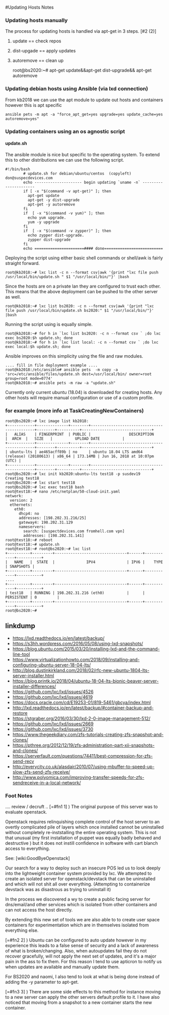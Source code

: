 #Updating Hosts Notes 

### Updating hosts manually
The process for updating hosts is handled via apt-get in 3 steps. [#2 (2)]
1. update == check repos
2. dist-upgade == apply updates
3. autoremove == clean up

	
	root@bs2020:~# apt-get update&&apt-get dist-upgrade&& apt-get autoremove
	

### Updating debian hosts using Ansible (via lxd connection)
From kb2018 we can use the apt module to update out hosts and containers however this is apt specific
	
	ansible pets -m apt -a "force_apt_get=yes upgrade=yes update_cache=yes autoremove=yes"
	
 
### Updating containers using an os agnostic script
#### update.sh
The ansible module is nice but specific to the operating system. To extend this to other distributions we can use the following script. 
	
	#!/bin/bash
	        # update.sh for debian/ubuntu/centos  (copyleft) don@suspecdevices.com
	        echo --------------------- begin updating `uname -n` ----------------------
	        if [ -x "$(command -v apt-get)" ]; then
	          apt-get update
	          apt-get -y dist-upgrade
	          apt-get -y autoremove
	        fi
	        if  [ -x "$(command -v yum)" ]; then
	          echo yum upgrade.
	          yum -y upgrade
	        fi
	        if  [ -x "$(command -v zypper)" ]; then
	          echo zypper dist-upgrade.
	          zypper dist-upgrade
	        fi
	        echo ======================#### done==========================
	    
Deploying the script using either basic shell commands or shell/awk is fairly straight forward. 
	
	root@kb2018:~# lxc list -c n --format csv|awk '{print "lxc file push /usr/local/bin/update.sh " $1 "/usr/local/bin/"}' |bash
	
Since the hosts are on a private lan they are configured to trust each other. This means that the above deployment can be pushed to the other server as well. 
	
	root@kb2018:~# lxc list bs2020: -c n --format csv|awk '{print "lxc file push /usr/local/bin/update.sh bs2020:" $1 "/usr/local/bin/"}' |bash
	
Running the script using is equally simple. 
	
	root@kb2018:~# for h in `lxc list bs2020: -c n --format csv ` ;do lxc exec bs2020:$h update.sh; done
	root@kb2018:~# for h in `lxc list local: -c n --format csv ` ;do lxc exec local:$h update.sh; done
	
Ansible improves on this simplicity using the file and raw modules.
	
	.... fill in file deployment example ....
	root@kb2018:/etc/ansible# ansible pets  -m copy -a 'src=/etc/ansible/files/update.sh dest=/usr/local/bin/ owner=root group=root mode=0774'
	root@kb2018:~# ansible pets -m raw -a "update.sh"
	
Currently only current ubuntu (18.04) is downloaded for creating hosts. Any other hosts will require manual configuration or use of a custom profile.
### for example (more info at TaskCreatingNewContainers) 
	
	root@bs2020:~# lxc image list kb2018:
	+------------+--------------+--------+---------------------------------------------+--------+----------+-------------------------------+
	|   ALIAS    | FINGERPRINT  | PUBLIC |                 DESCRIPTION                 |  ARCH  |   SIZE   |          UPLOAD DATE          |
	+------------+--------------+--------+---------------------------------------------+--------+----------+-------------------------------+
	| ubuntu-lts | ae465acff89b | no     | ubuntu 18.04 LTS amd64 (release) (20180613) | x86_64 | 173.14MB | Jun 16, 2018 at 10:07pm (UTC) |
	+------------+--------------+--------+---------------------------------------------+--------+----------+-------------------------------+
	root@bs2020:~# lxc init kb2020:ubuntu-lts test18 -p susdev19 
	Creating test18
	root@bs2020:~# lxc start test18 
	root@bs2020:~# lxc exec test18 bash
	root@test18:~# nano /etc/netplan/50-cloud-init.yaml 
	network:
	  version: 2
	  ethernets:
	    eth0:
	      dhcp4: no
	      addresses: [198.202.31.216/25]
	      gateway4: 198.202.31.129
	      nameservers:
	        search: [suspectdevices.com fromhell.com vpn]
	        addresses: [198.202.31.141]
	root@test18:~# reboot
	root@test18:~# update.sh
	root@test18:~# root@bs2020:~# lxc list
	+----------+---------+--------------------------------+------+------------+-----------+
	|   NAME   |  STATE  |              IPV4              | IPV6 |    TYPE    | SNAPSHOTS |
	+----------+---------+--------------------------------+------+------------+-----------+
	....
	+----------+---------+--------------------------------+------+------------+-----------+
	| test18   | RUNNING | 198.202.31.216 (eth0)          |      | PERSISTENT | 0         |
	+----------+---------+--------------------------------+------+------------+-----------+
	root@bs2020:~# 
	
## linkdump
* https://lxd.readthedocs.io/en/latest/backup/
* https://s3hh.wordpress.com/2016/05/08/using-lxd-snapshots/
* https://blog.ubuntu.com/2015/03/20/installing-lxd-and-the-command-line-tool
* https://www.virtualizationhowto.com/2018/09/installing-and-configuring-ubuntu-server-18-04-lts/
* http://blog.dustinkirkland.com/2018/02/rfc-new-ubuntu-1804-lts-server-installer.html
* https://blog.printk.io/2018/04/ubuntu-18-04-lts-bionic-beaver-server-installer-differences/
* https://github.com/lxc/lxd/issues/4526
* https://github.com/lxc/lxd/issues/4619
* https://docs.oracle.com/cd/E19253-01/819-5461/gbcya/index.html
* http://lxd.readthedocs.io/en/latest/backup/#container-backup-and-restore
* https://stgraber.org/2016/03/30/lxd-2-0-image-management-512/
* https://github.com/lxc/lxd/issues/2669
* https://github.com/lxc/lxd/issues/3730
* https://www.thegeekdiary.com/zfs-tutorials-creating-zfs-snapshot-and-clones/
* https://pthree.org/2012/12/19/zfs-administration-part-xii-snapshots-and-clones/
* https://serverfault.com/questions/74411/best-compression-for-zfs-send-recv
* http://everycity.co.uk/alasdair/2010/07/using-mbuffer-to-speed-up-slow-zfs-send-zfs-receive/
* http://www.polyomica.com/improving-transfer-speeds-for-zfs-sendreceive-in-a-local-network/
### Foot Notes
.... review / decruft ..
[=#fn1 1] ) The original purpose of this server was to evaluate openstack.

Openstack requires relinquishing complete control of the host server to an overtly complicated pile of layers which once installed cannot be uninstalled without completely re-inststalling the entire operating system. This is not that unusual (my first installation of puppet was equally badly behaved and destructive ) but it does not instill confidence in software with cart blanch access to everything.

See: [wiki:GoodByeOpenstack]

Our search for a way to deploy such an insecure POS led us to look deeply into the lightweight container system provided by lxc. We attempted to create an isolated server for openstack/devstack that can be uninstalled and which will not shit all over everything. (Attempting to containerize devstack was as disastrous as trying to uninstall it)
 
In the process we discovered a wy to create a public facing server for dns/email/and other services which is isolated from other containers and can not access the host directly.

By extending this new set of tools we are also able to to create user space containers for experimentation which are in themselves isolated from everything else.

[=#fn2 2] ) Ubuntu can be  configured to auto update however in my experience this leads to a false sense of security and a lack of awareness of what is broken/changing. Also, when autoupdates fail they do not recover gracefully, will not apply the next set of updates, and it's a major pain in the ass to fix them. For this reason I tend to use apticron to notify us when updates are available and manually update them. 

For BS2020 and naomi, I also tend to look at what is being done instead of adding the -y parameter to apt-get.

[=#fn3 3] ) There are some side effects to this method for instance moving to a new server can apply the other servers default profile to it. I have also noticed that moving from a snapshot to a new container starts the new container.  